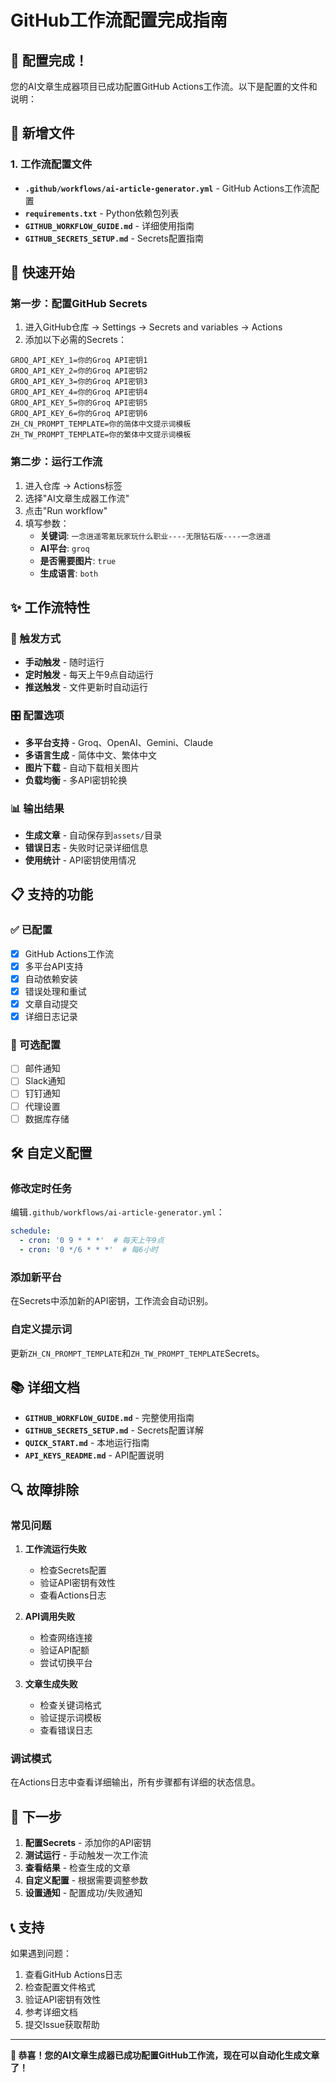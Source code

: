# GitHub工作流配置完成指南

## 🎉 配置完成！

您的AI文章生成器项目已成功配置GitHub Actions工作流。以下是配置的文件和说明：

## 📁 新增文件

### 1. 工作流配置文件
- **`.github/workflows/ai-article-generator.yml`** - GitHub Actions工作流配置
- **`requirements.txt`** - Python依赖包列表
- **`GITHUB_WORKFLOW_GUIDE.md`** - 详细使用指南
- **`GITHUB_SECRETS_SETUP.md`** - Secrets配置指南

## 🚀 快速开始

### 第一步：配置GitHub Secrets

1. 进入GitHub仓库 → Settings → Secrets and variables → Actions
2. 添加以下必需的Secrets：

```
GROQ_API_KEY_1=你的Groq API密钥1
GROQ_API_KEY_2=你的Groq API密钥2
GROQ_API_KEY_3=你的Groq API密钥3
GROQ_API_KEY_4=你的Groq API密钥4
GROQ_API_KEY_5=你的Groq API密钥5
GROQ_API_KEY_6=你的Groq API密钥6
ZH_CN_PROMPT_TEMPLATE=你的简体中文提示词模板
ZH_TW_PROMPT_TEMPLATE=你的繁体中文提示词模板
```

### 第二步：运行工作流

1. 进入仓库 → Actions标签
2. 选择"AI文章生成器工作流"
3. 点击"Run workflow"
4. 填写参数：
   - **关键词**: `一念逍遥零氪玩家玩什么职业----无限钻石版----一念逍遥`
   - **AI平台**: `groq`
   - **是否需要图片**: `true`
   - **生成语言**: `both`

## ✨ 工作流特性

### 🎯 触发方式
- **手动触发** - 随时运行
- **定时触发** - 每天上午9点自动运行
- **推送触发** - 文件更新时自动运行

### 🎛️ 配置选项
- **多平台支持** - Groq、OpenAI、Gemini、Claude
- **多语言生成** - 简体中文、繁体中文
- **图片下载** - 自动下载相关图片
- **负载均衡** - 多API密钥轮换

### 📊 输出结果
- **生成文章** - 自动保存到`assets/`目录
- **错误日志** - 失败时记录详细信息
- **使用统计** - API密钥使用情况

## 📋 支持的功能

### ✅ 已配置
- [x] GitHub Actions工作流
- [x] 多平台API支持
- [x] 自动依赖安装
- [x] 错误处理和重试
- [x] 文章自动提交
- [x] 详细日志记录

### 🔧 可选配置
- [ ] 邮件通知
- [ ] Slack通知
- [ ] 钉钉通知
- [ ] 代理设置
- [ ] 数据库存储

## 🛠️ 自定义配置

### 修改定时任务
编辑`.github/workflows/ai-article-generator.yml`：
```yaml
schedule:
  - cron: '0 9 * * *'  # 每天上午9点
  - cron: '0 */6 * * *'  # 每6小时
```

### 添加新平台
在Secrets中添加新的API密钥，工作流会自动识别。

### 自定义提示词
更新`ZH_CN_PROMPT_TEMPLATE`和`ZH_TW_PROMPT_TEMPLATE`Secrets。

## 📚 详细文档

- **`GITHUB_WORKFLOW_GUIDE.md`** - 完整使用指南
- **`GITHUB_SECRETS_SETUP.md`** - Secrets配置详解
- **`QUICK_START.md`** - 本地运行指南
- **`API_KEYS_README.md`** - API配置说明

## 🔍 故障排除

### 常见问题

1. **工作流运行失败**
   - 检查Secrets配置
   - 验证API密钥有效性
   - 查看Actions日志

2. **API调用失败**
   - 检查网络连接
   - 验证API配额
   - 尝试切换平台

3. **文章生成失败**
   - 检查关键词格式
   - 验证提示词模板
   - 查看错误日志

### 调试模式
在Actions日志中查看详细输出，所有步骤都有详细的状态信息。

## 🎯 下一步

1. **配置Secrets** - 添加你的API密钥
2. **测试运行** - 手动触发一次工作流
3. **查看结果** - 检查生成的文章
4. **自定义配置** - 根据需要调整参数
5. **设置通知** - 配置成功/失败通知

## 📞 支持

如果遇到问题：
1. 查看GitHub Actions日志
2. 检查配置文件格式
3. 验证API密钥有效性
4. 参考详细文档
5. 提交Issue获取帮助

---

**🎉 恭喜！您的AI文章生成器已成功配置GitHub工作流，现在可以自动化生成文章了！**
